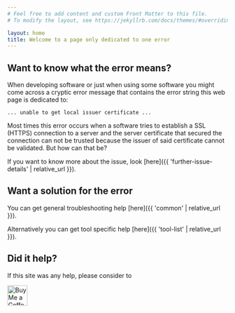 ```yaml
---
# Feel free to add content and custom Front Matter to this file.
# To modify the layout, see https://jekyllrb.com/docs/themes/#overriding-theme-defaults

layout: home
title: Welcome to a page only dedicated to one error
---
```


## Want to know what the error means?

When developing software or just when using some software you might come across a cryptic error message that contains the error string this web page is dedicated to:

```text
... unable to get local issuer certificate ...
```

Most times this error occurs when a software tries to establish a SSL (HTTPS) connection to a server and the server certificate that secured the connection can not be trusted because the issuer of said certificate cannot be validated. But how can that be?

If you want to know more about the issue, look [here]({{ 'further-issue-details' | relative_url }}).

## Want a solution for the error

You can get general troubleshooting help [here]({{ 'common' | relative_url }}).

Alternatively you can get tool specific help [here]({{ 'tool-list' | relative_url }}).

## Did it help?

If this site was any help, please consider to

<a href="https://ko-fi.com/mhudasch" target="_blank"><img height="35" style="border:0px;height:46px;" src="https://az743702.vo.msecnd.net/cdn/kofi3.png?v=0" border="0" alt="Buy Me a Coffee at ko-fi.com" />
